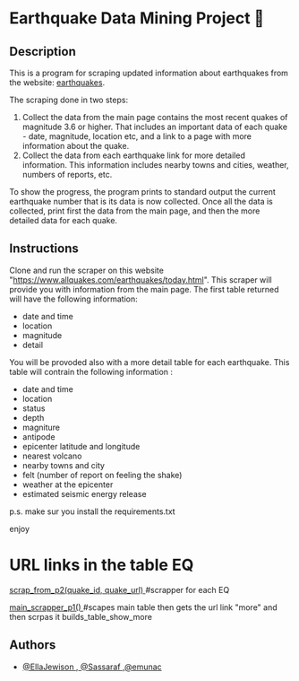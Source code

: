 
# Earthquake Data Mining Project :volcano:

##  Description
This is a program for scraping updated information about earthquakes from the website: 
[earthquakes](https://www.allquakes.com/earthquakes/today.html). 

The scraping  done in two steps: 
1. Collect the data from the main page contains the most recent quakes of magnitude 3.6 or higher.
That includes an important data of each quake - date, magnitude, location etc, and a link to a page with more information about the quake.
2. Collect the data from each earthquake link for more detailed information. This information includes 
nearby towns and cities, weather, numbers of reports, etc.

To show the progress, the program prints to standard output the current earthquake
number that is its data is now collected. Once all the data is collected, print first the data from the main page, and then the more detailed data for each quake.

## Instructions

Clone and run the scraper on this website "https://www.allquakes.com/earthquakes/today.html". 
This scraper will provide you with information from the main page. The first table returned will have the following information:
- date and time
- location
- magnitude
- detail

You will be provoded also with a more detail table for each earthquake. This table will contrain the following information :  
- date and time
- location
- status
- depth
- magniture
- antipode
- epicenter latitude and longitude
- nearest volcano
- nearby towns and city
- felt (number of report on feeling the shake)
- weather at the epicenter
- estimated seismic energy release


p.s. make sur you install the requirements.txt

enjoy



# URL links in the table EQ

[scrap_from_p2(quake_id, quake_url)
](https://linktodocumentation)
#scrapper for each EQ

[main_scrapper_p1()
](https://linktodocumentation)
#scapes main table then gets the url link "more" and then scrpas it builds_table_show_more


## Authors

- [@EllaJewison , @Sassaraf ,@emunac](https://www.github.com/octokatherine)
